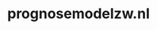 ---
layout: post
title:  "prognosemodelzw.nl"
internal_url:  "/dutchgov/prognosemodelzw.nl.html"
categories: dutchgov
---
